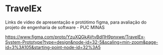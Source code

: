 # TravelEx
Links de video de apresentação e protótimo figma, para avaliação do projeto de engenharia de software - PUC MINAS

https://www.figma.com/proto/YzuXQGkAVtvBdI1H9pnxwe/TravelEx-System-Prototype?type=design&node-id=32-5&scaling=min-zoom&page-id=3%3A105&starting-point-node-id=32%3A5

